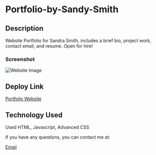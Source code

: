 # Portfolio-by-Sandy-Smith

## Description

Website Portfolio for Sandra Smith, includes a brief bio, project work, contact email, and resume.
Open for hire!

### Screenshot

![Website Image]("https://github.com/slsmi894/Portfolio-by-Sandy-Smith/blob/main/assets/images/screenshot.jpg")

## Deploy Link

[Portfolio Website]("https://slsmi894.github.io/Portfolio-by-Sandy-Smith/")

## Technology Used

Used HTML, Javascript, Advanced CSS

If you have any questions, you can contact me at:

[Email]("mailto:sls2code@gmail.com")
